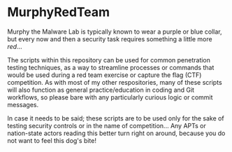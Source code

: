 # MurphyRedTeam
<p>Murphy the Malware Lab is typically known to wear a purple or blue collar, but every now and then a security task requires something a little more <i>red</i>...</p>
<p>The scripts within this repository can be used for common penetration testing techniques, as a way to streamline processes or commands that would be used during a red team exercise or capture the flag (CTF) competition. As with most of my other respositories, many of these scripts will also function as general practice/education in coding and Git workflows, so please bare with any particularly curious logic or commit messages.</p>
<p>In case it needs to be said; these scripts are to be used only for the sake of testing security controls or in the name of competition... Any APTs or nation-state actors reading this better turn right on around, because you do not want to feel this dog's bite!</p>
